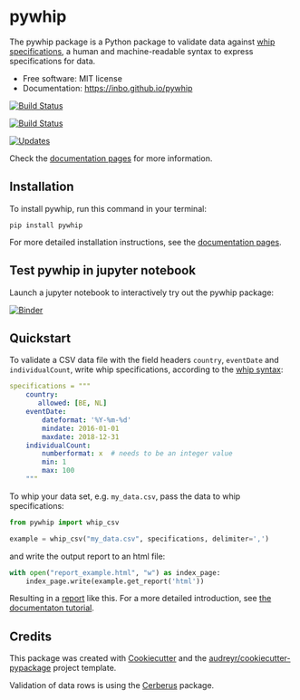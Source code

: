 # pywhip

The pywhip package is a Python package to validate data against
[whip specifications](https://github.com/inbo/whip), a human and 
machine-readable syntax to express specifications for data.

* Free software: MIT license
* Documentation: https://inbo.github.io/pywhip

[![Build Status](https://img.shields.io/pypi/v/pywhip.svg)](https://pypi.python.org/pypi/pywhip)

[![Build Status](https://travis-ci.com/inbo/pywhip.svg?branch=master)](https://travis-ci.com/inbo/pywhip)

[![Updates](https://pyup.io/repos/github/inbo/pywhip/shield.svg)](https://pyup.io/repos/github/inbo/pywhip/)

Check the [documentation pages](https://inbo.github.io/pywhip/installation.html) for more information.

## Installation

To install pywhip, run this command in your terminal:

```shell
pip install pywhip
```

For more detailed installation instructions, see the 
[documentation pages](https://inbo.github.io/pywhip/installation.html).

## Test pywhip in jupyter notebook

Launch a jupyter notebook to interactively try out the pywhip package:

[![Binder](https://mybinder.org/badge.svg)](https://mybinder.org/v2/gh/inbo/pywhip/master?filepath=notebooks%2Fwhip_csv_data.ipynb)

## Quickstart

To validate a CSV data file with the field headers `country`, `eventDate`
and `individualCount`, write whip specifications, according to the
[whip syntax](https://github.com/inbo/whip):

```yaml
specifications = """
    country:
       allowed: [BE, NL]
    eventDate:
        dateformat: '%Y-%m-%d'
        mindate: 2016-01-01
        maxdate: 2018-12-31
    individualCount:
        numberformat: x  # needs to be an integer value
        min: 1
        max: 100
    """
```

To whip your data set, e.g. ``my_data.csv``, pass the data to
whip specifications:


```python
from pywhip import whip_csv

example = whip_csv("my_data.csv", specifications, delimiter=',')
```

and write the output report to an html file:

```python
with open("report_example.html", "w") as index_page:
    index_page.write(example.get_report('html'))
```

Resulting in a [report](https://inbo.github.io/pywhip/report_observations.html) like this. For a more
detailed introduction, see [the documentaton tutorial](https://inbo.github.io/pywhip/tutorial.html).

## Credits

This package was created with [Cookiecutter](https://github.com/audreyr/cookiecutter) 
and the [audreyr/cookiecutter-pypackage](https://github.com/audreyr/cookiecutter-pypackage) 
project template.

Validation of data rows is using the [Cerberus](http://docs.python-cerberus.org/en/stable/) 
package.
